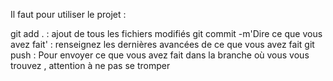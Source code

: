 Il faut pour utiliser le projet : 

git add .  : ajout de tous les fichiers modifiés
git commit -m'Dire ce que vous avez fait' : renseignez les dernières avancées de ce que vous avez fait 
git push : Pour envoyer ce que vous avez fait dans la branche où vous vous trouvez , attention à ne pas se tromper
